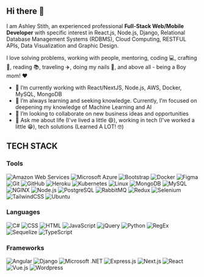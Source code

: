 ## Hi there 👋

I am Ashley Stith, an experienced professional **Full-Stack Web/Mobile Developer** with specific interest in React.js, Node.js, Django, Relational Database Management Systems (RDBMS), Cloud Computing, RESTFUL APIs, Data Visualization and Graphic Design.  

I love solving problems, working with people, mentoring, coding 💻, crafting 🔨, reading 📚, traveling ✈️, doing my nails 💅, and above all - being a Boy mom! ❤️

- 🔭 I’m currently working with React/NextJS, Node.js, AWS, Docker, MySQL, MongoDB
- 🌱 I’m always learning and seeking knowledge. Currently, I'm focused on deepening my knowledge of Machine Learning and AI
- 👯 I’m looking to collaborate on new business ideas and opportunities
- 💬 Ask me about life (I've lived a little 😄), working in tech (I've worked a little 😁), tech solutions (Learned A LOT! 🤓)

## TECH STACK
### Tools
![Amazon Web Services](https://skillicons.dev/icons?i=aws "Amazon Web Services - AWS")
![Microsoft Azure](https://skillicons.dev/icons?i=azure "Microsoft Azure")
![Bootstrap](https://skillicons.dev/icons?i=bootstrap "Bootstrap")
![Docker](https://skillicons.dev/icons?i=docker "Docker")
![Figma](https://skillicons.dev/icons?i=figma "Figma")
![Git](https://skillicons.dev/icons?i=git "Git")
![GitHub](https://skillicons.dev/icons?i=github "GitHub")
![Heroku](https://skillicons.dev/icons?i=heroku "Heroku")
![Kubernetes](https://skillicons.dev/icons?i=kubernetes "Kubernetes")
![Linux](https://skillicons.dev/icons?i=linux "Linux")
![MongoDB](https://skillicons.dev/icons?i=mongodb "MongoDB")
![MySQL](https://skillicons.dev/icons?i=mysql "MySQL")
![NGINX](https://skillicons.dev/icons?i=nginx "NGINX")
![Node.js](https://skillicons.dev/icons?i=nodejs "Node.js")
![PostgreSQL](https://skillicons.dev/icons?i=postgres "PostgreSQL")
![RabbitMQ](https://skillicons.dev/icons?i=rabbitmq "RabbitMQ")
![Redux](https://skillicons.dev/icons?i=redux "Redux")
![Selenium](https://skillicons.dev/icons?i=selenium "Selenium")
![TailwindCSS](https://skillicons.dev/icons?i=tailwind "TailwindCSS")
![Ubuntu](https://skillicons.dev/icons?i=ubuntu "Ubuntu")

### Languages
![C#](https://skillicons.dev/icons?i=cs "C#")
![CSS](https://skillicons.dev/icons?i=css "CSS")
![HTML](https://skillicons.dev/icons?i=html "HTML")
![JavaScript](https://skillicons.dev/icons?i=js "JavaScript")
![jQuery](https://skillicons.dev/icons?i=jquery "jQuery")
![Python](https://skillicons.dev/icons?i=py "Python")
![RegEx](https://skillicons.dev/icons?i=regex "RegEx")
![Sequelize](https://skillicons.dev/icons?i=sequelize "Sequelize")
![TypeScript](https://skillicons.dev/icons?i=ts "TypeScript")

### Frameworks
![Angular](https://skillicons.dev/icons?i=angular "Angular")
![Django](https://skillicons.dev/icons?i=django "Django")
![Microsoft .NET](https://skillicons.dev/icons?i=dotnet ".NET")
![Express.js](https://skillicons.dev/icons?i=express "Express.js")
![Next.js](https://skillicons.dev/icons?i=nextjs "Next.js")
![React](https://skillicons.dev/icons?i=react "React")
![Vue.js](https://skillicons.dev/icons?i=vue "Vue.js")
![Wordpress](https://skillicons.dev/icons?i=wordpress "Wordpress")
